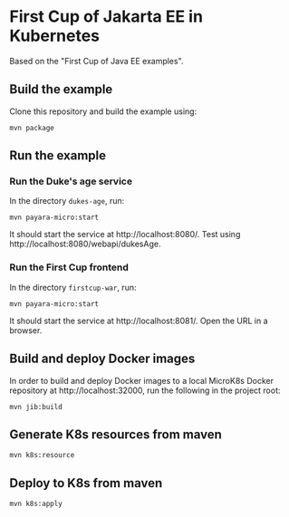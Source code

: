 # First Cup of Jakarta EE in Kubernetes

Based on the "First Cup of Java EE examples".

## Build the example

Clone this repository and build the example using:

```
mvn package
```

## Run the example

### Run the Duke's age service

In the directory `dukes-age`, run:

```
mvn payara-micro:start  
```

It should start the service at http://localhost:8080/. Test using http://localhost:8080/webapi/dukesAge.

### Run the First Cup frontend

In the directory `firstcup-war`, run:

```
mvn payara-micro:start  
```

It should start the service at http://localhost:8081/. Open the URL in a browser.

## Build and deploy Docker images

In order to build and deploy Docker images to a local MicroK8s Docker repository at http://localhost:32000, run the following in the project root:

```
mvn jib:build
```

## Generate K8s resources from maven

```
mvn k8s:resource
```

## Deploy to K8s from maven

```
mvn k8s:apply
```